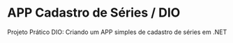 # APP Cadastro de Séries / DIO

Projeto Prático DIO: Criando um APP simples de cadastro de séries em .NET
